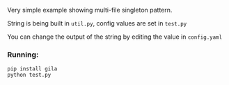 Very simple example showing multi-file singleton pattern.

String is being built in `util.py`, config values are set in `test.py`

You can change the output of the string by editing the value in `config.yaml`

### Running:
```
pip install gila
python test.py
```